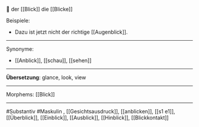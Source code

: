 🔵 der [[Blick]]
die [[Blicke]]

Beispiele:
-  Dazu ist jetzt nicht der richtige [[Augenblick]]. 

---
Synonyme:
- [[Anblick]], [[schau]], [[sehen]]

---
**Übersetzung**: glance, look, view

---
Morphems:
[[Blick]]

---
#Substantiv #Maskulin , [[Gesichtsausdruck]], [[anblicken]], [[s1 e1]], [[Überblick]], [[Einblick]], [[Ausblick]], [[Hinblick]], [[Blickkontakt]]